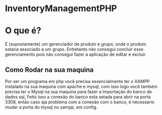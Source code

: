 # InventoryManagementPHP

# O que é?
É (supostamente) um gerenciador de produto e grupo, onde o produto estaria associado a um grupo.
Entretanto não consegui concluir esse gerenciamento pois não consegui fazer a aplicação de editar e excluir.


## Como Rodar na sua maquina
Por ser um programa em php você precisa essencialmente ter o XAMPP instalado na sua maquina com apache e mysql,
com isso logo você também precisa ter o Mysql na sua maquina para fazer a Importação do banco de dados sql,
Feito isso a conexão do banco esta setada para abrir na porta 3308, então caso aja problema com a conexão com o banco,
é necessario mudar a porta do mysql no xampp, em config.